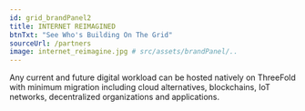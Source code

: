 ```yaml
---
id: grid_brandPanel2
title: INTERNET REIMAGINED
btnTxt: "See Who's Building On The Grid"
sourceUrl: /partners
image: internet_reimagine.jpg # src/assets/brandPanel/..
---
```

Any current and future digital workload can be hosted natively on ThreeFold with minimum migration including cloud alternatives, blockchains, IoT networks, decentralized organizations and applications.

